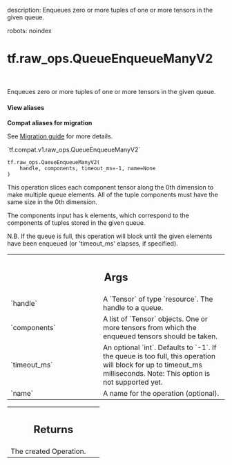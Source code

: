 description: Enqueues zero or more tuples of one or more tensors in the given queue.

robots: noindex

# tf.raw_ops.QueueEnqueueManyV2

<!-- Insert buttons and diff -->

<table class="tfo-notebook-buttons tfo-api nocontent" align="left">

</table>



Enqueues zero or more tuples of one or more tensors in the given queue.

<section class="expandable">
  <h4 class="showalways">View aliases</h4>
  <p>
<b>Compat aliases for migration</b>
<p>See
<a href="https://www.tensorflow.org/guide/migrate">Migration guide</a> for
more details.</p>
<p>`tf.compat.v1.raw_ops.QueueEnqueueManyV2`</p>
</p>
</section>

<pre class="devsite-click-to-copy prettyprint lang-py tfo-signature-link">
<code>tf.raw_ops.QueueEnqueueManyV2(
    handle, components, timeout_ms=-1, name=None
)
</code></pre>



<!-- Placeholder for "Used in" -->

This operation slices each component tensor along the 0th dimension to
make multiple queue elements. All of the tuple components must have the
same size in the 0th dimension.

The components input has k elements, which correspond to the components of
tuples stored in the given queue.

N.B. If the queue is full, this operation will block until the given
elements have been enqueued (or 'timeout_ms' elapses, if specified).

<!-- Tabular view -->
 <table class="responsive fixed orange">
<colgroup><col width="214px"><col></colgroup>
<tr><th colspan="2"><h2 class="add-link">Args</h2></th></tr>

<tr>
<td>
`handle`
</td>
<td>
A `Tensor` of type `resource`. The handle to a queue.
</td>
</tr><tr>
<td>
`components`
</td>
<td>
A list of `Tensor` objects.
One or more tensors from which the enqueued tensors should
be taken.
</td>
</tr><tr>
<td>
`timeout_ms`
</td>
<td>
An optional `int`. Defaults to `-1`.
If the queue is too full, this operation will block for up
to timeout_ms milliseconds.
Note: This option is not supported yet.
</td>
</tr><tr>
<td>
`name`
</td>
<td>
A name for the operation (optional).
</td>
</tr>
</table>



<!-- Tabular view -->
 <table class="responsive fixed orange">
<colgroup><col width="214px"><col></colgroup>
<tr><th colspan="2"><h2 class="add-link">Returns</h2></th></tr>
<tr class="alt">
<td colspan="2">
The created Operation.
</td>
</tr>

</table>

